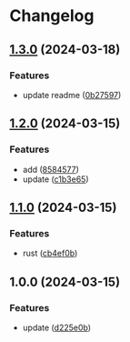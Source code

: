 # Changelog

## [1.3.0](https://github.com/kmd-fl/test-ci-3/compare/test-ci-v1.2.0...test-ci-v1.3.0) (2024-03-18)


### Features

* update readme ([0b27597](https://github.com/kmd-fl/test-ci-3/commit/0b2759786385f626dfd0d0a8dc49b30fb64739c9))

## [1.2.0](https://github.com/kmd-fl/test-ci-3/compare/test-ci-v1.1.0...test-ci-v1.2.0) (2024-03-15)


### Features

* add ([8584577](https://github.com/kmd-fl/test-ci-3/commit/8584577684db78d7e413e1aaba96b9bcea55d27d))
* update ([c1b3e65](https://github.com/kmd-fl/test-ci-3/commit/c1b3e653d17d29fd6eae2c6e9de80cb7c00fc9bc))

## [1.1.0](https://github.com/kmd-fl/test-ci-2/compare/v1.0.0...v1.1.0) (2024-03-15)


### Features

* rust ([cb4ef0b](https://github.com/kmd-fl/test-ci-2/commit/cb4ef0b998b15992de12b588a949d48ca7a240ac))

## 1.0.0 (2024-03-15)


### Features

* update ([d225e0b](https://github.com/kmd-fl/test-ci-2/commit/d225e0bae54c1ee822166b085154e031404df3f5))
